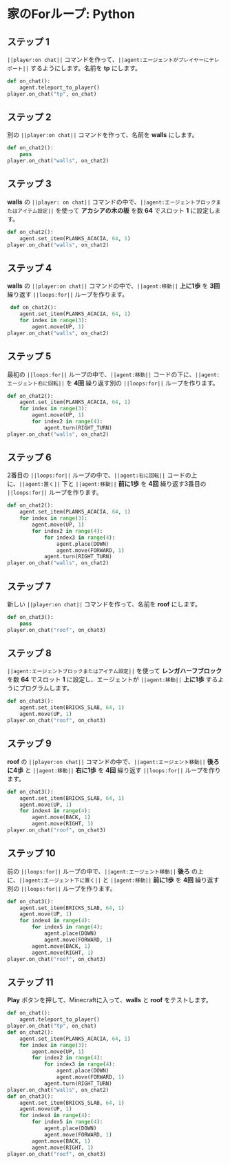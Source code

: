 # 家のForループ: Python

## ステップ 1
``||player:on chat||`` コマンドを作って、``||agent:エージェントがプレイヤーにテレポート||`` するようにします。名前を **tp** にします。 

```python
def on_chat():
    agent.teleport_to_player()
player.on_chat("tp", on_chat)
```

## ステップ 2
別の ``||player:on chat||`` コマンドを作って、名前を **walls** にします。

```python
def on_chat2():
    pass
player.on_chat("walls", on_chat2)

```

## ステップ 3
**walls** の ``||player: on chat||`` コマンドの中で、``||agent:エージェントブロックまたはアイテム設定||`` を使って **アカシアの木の板** を数 **64** でスロット **1** に設定します。

```python
def on_chat2():
    agent.set_item(PLANKS_ACACIA, 64, 1)
player.on_chat("walls", on_chat2)
```

## ステップ 4
**walls** の ``||player:on chat||`` コマンドの中で、``||agent:移動||`` **上に1歩** を **3回** 繰り返す ``||loops:for||`` ループを作ります。

```python
 def on_chat2():
    agent.set_item(PLANKS_ACACIA, 64, 1)
    for index in range(3):
        agent.move(UP, 1)
player.on_chat("walls", on_chat2)
```

## ステップ 5
最初の ``||loops:for||`` ループの中で、``||agent:移動||`` コードの下に、``||agent:エージェント右に回転||`` を **4回** 繰り返す別の ``||loops:for||`` ループを作ります。

```python
def on_chat2():
    agent.set_item(PLANKS_ACACIA, 64, 1)
    for index in range(3):
        agent.move(UP, 1)
        for index2 in range(4):
            agent.turn(RIGHT_TURN)
player.on_chat("walls", on_chat2)
```

## ステップ 6
2番目の ``||loops:for||`` ループの中で、``||agent:右に回転||`` コードの上に、``||agent:置く||`` 下と ``||agent:移動||`` **前に1歩** を **4回** 繰り返す3番目の ``||loops:for||`` ループを作ります。

```python
def on_chat2():
    agent.set_item(PLANKS_ACACIA, 64, 1)
    for index in range(3):
        agent.move(UP, 1)
        for index2 in range(4):
            for index3 in range(4):
                agent.place(DOWN)
                agent.move(FORWARD, 1)
            agent.turn(RIGHT_TURN)
player.on_chat("walls", on_chat2)
```

## ステップ 7
新しい ``||player:on chat||`` コマンドを作って、名前を **roof** にします。   

```python
def on_chat3():
    pass
player.on_chat("roof", on_chat3)
```

## ステップ 8
``||agent:エージェントブロックまたはアイテム設定||`` を使って **レンガハーフブロック** を数 **64** でスロット **1** に設定し、エージェントが ``||agent:移動||`` **上に1歩** するようにプログラムします。

```python
def on_chat3():
    agent.set_item(BRICKS_SLAB, 64, 1)
    agent.move(UP, 1)
player.on_chat("roof", on_chat3)
```

## ステップ 9
**roof** の ``||player:on chat||`` コマンドの中で、``||agent:エージェント移動||`` **後ろに4歩** と ``||agent:移動||`` **右に1歩** を **4回** 繰り返す ``||loops:for||`` ループを作ります。  
	
```python
def on_chat3():
    agent.set_item(BRICKS_SLAB, 64, 1)
    agent.move(UP, 1)
    for index4 in range(4):
        agent.move(BACK, 1)
        agent.move(RIGHT, 1)
player.on_chat("roof", on_chat3)
```

## ステップ 10
前の ``||loops:for||`` ループの中で、``||agent:エージェント移動||`` **後ろ** の上に、``||agent:エージェント下に置く||`` と ``||agent:移動||`` **前に1歩** を **4回** 繰り返す別の ``||loops:for||`` ループを作ります。

```python
def on_chat3():
    agent.set_item(BRICKS_SLAB, 64, 1)
    agent.move(UP, 1)
    for index4 in range(4):
        for index5 in range(4):
            agent.place(DOWN)
            agent.move(FORWARD, 1)
        agent.move(BACK, 1)
        agent.move(RIGHT, 1)
player.on_chat("roof", on_chat3)
```

## ステップ 11
**Play** ボタンを押して、Minecraftに入って、**walls** と **roof** をテストします。 

```python
def on_chat():
    agent.teleport_to_player()
player.on_chat("tp", on_chat)
def on_chat2():
    agent.set_item(PLANKS_ACACIA, 64, 1)
    for index in range(3):
        agent.move(UP, 1)
        for index2 in range(4):
            for index3 in range(4):
                agent.place(DOWN)
                agent.move(FORWARD, 1)
            agent.turn(RIGHT_TURN)
player.on_chat("walls", on_chat2)
def on_chat3():
    agent.set_item(BRICKS_SLAB, 64, 1)
    agent.move(UP, 1)
    for index4 in range(4):
        for index5 in range(4):
            agent.place(DOWN)
            agent.move(FORWARD, 1)
        agent.move(BACK, 1)
        agent.move(RIGHT, 1)
player.on_chat("roof", on_chat3)
```

